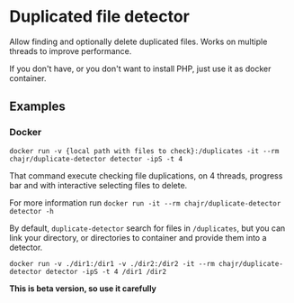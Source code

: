 # Duplicated file detector

Allow finding and optionally delete duplicated files. Works on multiple threads to improve performance.

If you don't have, or you don't want to install PHP, just use it as docker container.

## Examples

### Docker

`docker run -v {local path with files to check}:/duplicates -it --rm chajr/duplicate-detector detector -ipS -t 4`

That command execute checking file duplications, on 4 threads, progress bar and with interactive selecting files to delete.

For more information run `docker run -it --rm chajr/duplicate-detector detector -h`

By default, `duplicate-detector` search for files in `/duplicates`, but you can link your directory, or directories to container
and provide them into a detector.

`docker run -v ./dir1:/dir1 -v ./dir2:/dir2 -it --rm chajr/duplicate-detector detector -ipS -t 4 /dir1 /dir2`

**This is beta version, so use it carefully**